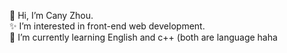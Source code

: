 👋 Hi, I’m Cany Zhou.  
✨ I’m interested in front-end web development.  
🌱 I’m currently learning English and c++ (both are language haha  

